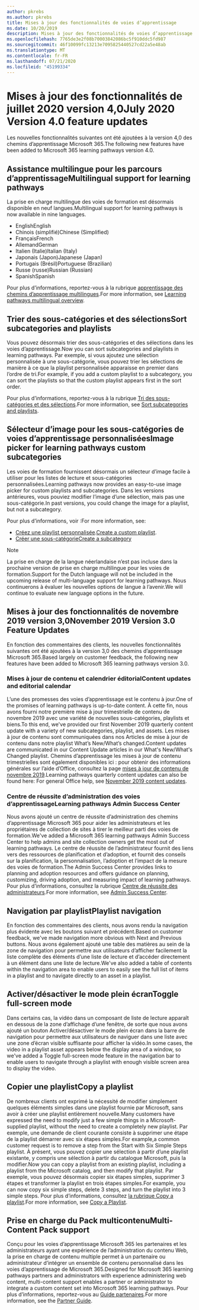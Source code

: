```yaml
---
author: pkrebs
ms.author: pkrebs
title: Mises à jour des fonctionnalités de voies d’apprentissage
ms.date: 10/20/2019
description: Mises à jour des fonctionnalités de voies d’apprentissage
ms.openlocfilehash: 7765de3e2f08b70003842086bc5f910ddc5fd987
ms.sourcegitcommit: 46f10099fc13213e7095825440527cd22a5e48ab
ms.translationtype: MT
ms.contentlocale: fr-FR
ms.lasthandoff: 07/21/2020
ms.locfileid: "45199334"
---
```

# <a name="july-2020-version-40-feature-updates"></a><span data-ttu-id="edde8-103">Mises à jour des fonctionnalités de juillet 2020 version 4,0</span><span class="sxs-lookup"><span data-stu-id="edde8-103">July 2020 Version 4.0 feature updates</span></span> 

<span data-ttu-id="edde8-104">Les nouvelles fonctionnalités suivantes ont été ajoutées à la version 4,0 des chemins d’apprentissage Microsoft 365.</span><span class="sxs-lookup"><span data-stu-id="edde8-104">The following new features have been added to Microsoft 365 learning pathways version 4.0.</span></span> 

## <a name="multilingual-support-for-learning-pathways"></a><span data-ttu-id="edde8-105">Assistance multilingue pour les parcours d’apprentissage</span><span class="sxs-lookup"><span data-stu-id="edde8-105">Multilingual support for learning pathways</span></span> 
<span data-ttu-id="edde8-106">La prise en charge multilingue des voies de formation est désormais disponible en neuf langues.</span><span class="sxs-lookup"><span data-stu-id="edde8-106">Multilingual support for learning pathways is now available in nine languages.</span></span>  
- <span data-ttu-id="edde8-107">English</span><span class="sxs-lookup"><span data-stu-id="edde8-107">English</span></span>     
- <span data-ttu-id="edde8-108">Chinois (simplifié)</span><span class="sxs-lookup"><span data-stu-id="edde8-108">Chinese (Simplified)</span></span> 
- <span data-ttu-id="edde8-109">Français</span><span class="sxs-lookup"><span data-stu-id="edde8-109">French</span></span> 
- <span data-ttu-id="edde8-110">Allemand</span><span class="sxs-lookup"><span data-stu-id="edde8-110">German</span></span> 
- <span data-ttu-id="edde8-111">Italien (Italie)</span><span class="sxs-lookup"><span data-stu-id="edde8-111">Italian (Italy)</span></span> 
- <span data-ttu-id="edde8-112">Japonais (Japon)</span><span class="sxs-lookup"><span data-stu-id="edde8-112">Japanese (Japan)</span></span> 
- <span data-ttu-id="edde8-113">Portugais (Brésil)</span><span class="sxs-lookup"><span data-stu-id="edde8-113">Portuguese (Brazilian)</span></span> 
- <span data-ttu-id="edde8-114">Russe (russe)</span><span class="sxs-lookup"><span data-stu-id="edde8-114">Russian (Russian)</span></span> 
- <span data-ttu-id="edde8-115">Spanish</span><span class="sxs-lookup"><span data-stu-id="edde8-115">Spanish</span></span> 

<span data-ttu-id="edde8-116">Pour plus d’informations, reportez-vous à la rubrique [apprentissage des chemins d’apprentissage multilingues](custom_overview.md).</span><span class="sxs-lookup"><span data-stu-id="edde8-116">For more information, see [Learning pathways multilingual overview](custom_overview.md).</span></span> 

## <a name="sort-subcategories-and-playlists"></a><span data-ttu-id="edde8-117">Trier des sous-catégories et des sélections</span><span class="sxs-lookup"><span data-stu-id="edde8-117">Sort subcategories and playlists</span></span>

<span data-ttu-id="edde8-118">Vous pouvez désormais trier des sous-catégories et des sélections dans les voies d’apprentissage.</span><span class="sxs-lookup"><span data-stu-id="edde8-118">Now you can sort subcategories and playlists in learning pathways.</span></span> <span data-ttu-id="edde8-119">Par exemple, si vous ajoutez une sélection personnalisée à une sous-catégorie, vous pouvez trier les sélections de manière à ce que la playlist personnalisée apparaisse en premier dans l’ordre de tri.</span><span class="sxs-lookup"><span data-stu-id="edde8-119">For example, if you add a custom playlist to a subcategory, you can sort the playlists so that the custom playlist appears first in the sort order.</span></span> 

<span data-ttu-id="edde8-120">Pour plus d’informations, reportez-vous à la rubrique [Tri des sous-catégories et des sélections](custom_sortsubplay.md).</span><span class="sxs-lookup"><span data-stu-id="edde8-120">For more information, see [Sort subcategories and playlists](custom_sortsubplay.md).</span></span> 

## <a name="image-picker-for-learning-pathways-custom-subcategories"></a><span data-ttu-id="edde8-121">Sélecteur d’image pour les sous-catégories de voies d’apprentissage personnalisées</span><span class="sxs-lookup"><span data-stu-id="edde8-121">Image picker for learning pathways custom subcategories</span></span> 
<span data-ttu-id="edde8-122">Les voies de formation fournissent désormais un sélecteur d’image facile à utiliser pour les listes de lecture et sous-catégories personnalisées.</span><span class="sxs-lookup"><span data-stu-id="edde8-122">Learning pathways now provides an easy-to-use image picker for custom playlists and subcategories.</span></span>  <span data-ttu-id="edde8-123">Dans les versions antérieures, vous pouviez modifier l’image d’une sélection, mais pas une sous-catégorie.</span><span class="sxs-lookup"><span data-stu-id="edde8-123">In past versions, you could change the image for a playlist, but not a subcategory.</span></span>  

<span data-ttu-id="edde8-124">Pour plus d’informations, voir :</span><span class="sxs-lookup"><span data-stu-id="edde8-124">For more information, see:</span></span>
- <span data-ttu-id="edde8-125">[Créez une playlist personnalisée](custom_createnewplaylist.md).</span><span class="sxs-lookup"><span data-stu-id="edde8-125">[Create a custom playlist](custom_createnewplaylist.md).</span></span> 
- [<span data-ttu-id="edde8-126">Créer une sous-catégorie</span><span class="sxs-lookup"><span data-stu-id="edde8-126">Create a subcategory</span></span>](custom_createnewcat.md)

> [!NOTE]
> <span data-ttu-id="edde8-127">La prise en charge de la langue néerlandaise n’est pas incluse dans la prochaine version de prise en charge multilingue pour les voies de formation.</span><span class="sxs-lookup"><span data-stu-id="edde8-127">Support for the Dutch language will not be included in the upcoming release of multi-language support for learning pathways.</span></span> <span data-ttu-id="edde8-128">Nous continuerons à évaluer les nouvelles options de langue à l’avenir.</span><span class="sxs-lookup"><span data-stu-id="edde8-128">We will continue to evaluate new language options in the future.</span></span>

## <a name="november-2019-version-30-feature-updates"></a><span data-ttu-id="edde8-129">Mises à jour des fonctionnalités de novembre 2019 version 3,0</span><span class="sxs-lookup"><span data-stu-id="edde8-129">November 2019 Version 3.0 Feature Updates</span></span>
<span data-ttu-id="edde8-130">En fonction des commentaires des clients, les nouvelles fonctionnalités suivantes ont été ajoutées à la version 3,0 des chemins d’apprentissage Microsoft 365.</span><span class="sxs-lookup"><span data-stu-id="edde8-130">Based largely on customer feedback, the following new features have been added to Microsoft 365 learning pathways version 3.0.</span></span>

### <a name="content-updates-and-editorial-calendar"></a><span data-ttu-id="edde8-131">Mises à jour de contenu et calendrier éditorial</span><span class="sxs-lookup"><span data-stu-id="edde8-131">Content updates and editorial calendar</span></span>
<span data-ttu-id="edde8-132">L’une des promesses des voies d’apprentissage est le contenu à jour.</span><span class="sxs-lookup"><span data-stu-id="edde8-132">One of the promises of learning pathways is up-to-date content.</span></span> <span data-ttu-id="edde8-133">À cette fin, nous avons fourni notre première mise à jour trimestrielle de contenu de novembre 2019 avec une variété de nouvelles sous-catégories, playlists et biens.</span><span class="sxs-lookup"><span data-stu-id="edde8-133">To this end, we've provided our first November 2019 quarterly content update with a variety of new subcategories, playlist, and assets.</span></span> <span data-ttu-id="edde8-134">Les mises à jour de contenu sont communiquées dans nos Articles de mise à jour de contenu dans notre playlist What’s New/What’s changed.</span><span class="sxs-lookup"><span data-stu-id="edde8-134">Content updates are communicated in our Content Update articles in our What's New/What's Changed playlist.</span></span> <span data-ttu-id="edde8-135">Chemins d’apprentissage les mises à jour de contenu trimestrielles sont également disponibles ici : pour obtenir des informations générales sur l’aide d’Office, consultez la page [mises à jour de contenu de novembre 2019](custom_contentupdates.md).</span><span class="sxs-lookup"><span data-stu-id="edde8-135">Learning pathways quarterly content updates can also be found here: For general Office help, see [November 2019 content updates](custom_contentupdates.md).</span></span>

### <a name="learning-pathways-admin-success-center"></a><span data-ttu-id="edde8-136">Centre de réussite d’administration des voies d’apprentissage</span><span class="sxs-lookup"><span data-stu-id="edde8-136">Learning pathways Admin Success Center</span></span>
<span data-ttu-id="edde8-137">Nous avons ajouté un centre de réussite d’administration des chemins d’apprentissage Microsoft 365 pour aider les administrateurs et les propriétaires de collection de sites à tirer le meilleur parti des voies de formation.</span><span class="sxs-lookup"><span data-stu-id="edde8-137">We've added a Microsoft 365 learning pathways Admin Success Center to help admins and site collection owners get the most out of learning pathways.</span></span> <span data-ttu-id="edde8-138">Le centre de réussite de l’administrateur fournit des liens vers des ressources de planification et d’adoption, et fournit des conseils sur la planification, la personnalisation, l’adoption et l’impact de la mesure des voies de formation.</span><span class="sxs-lookup"><span data-stu-id="edde8-138">The Admin Success Center provides links to planning and adoption resources and offers guidance on planning, customizing, driving adoption, and measuring impact of learning pathways.</span></span> <span data-ttu-id="edde8-139">Pour plus d’informations, consultez la rubrique [Centre de réussite des administrateurs](custom_successcenter.md).</span><span class="sxs-lookup"><span data-stu-id="edde8-139">For more information, see [Admin Success Center](custom_successcenter.md).</span></span>

## <a name="playlist-navigation"></a><span data-ttu-id="edde8-140">Navigation par playlist</span><span class="sxs-lookup"><span data-stu-id="edde8-140">Playlist navigation</span></span>
<span data-ttu-id="edde8-141">En fonction des commentaires des clients, nous avons rendu la navigation plus évidente avec les boutons suivant et précédent.</span><span class="sxs-lookup"><span data-stu-id="edde8-141">Based on customer feedback, we've made navigation more obvious with Next and Previous buttons.</span></span> <span data-ttu-id="edde8-142">Nous avons également ajouté une table des matières au sein de la zone de navigation pour permettre aux utilisateurs d’afficher facilement la liste complète des éléments d’une liste de lecture et d’accéder directement à un élément dans une liste de lecture.</span><span class="sxs-lookup"><span data-stu-id="edde8-142">We've also added a table of contents within the navigation area to enable users to easily see the full list of items in a playlist and to navigate directly to an asset in a playlist.</span></span>

## <a name="toggle-full-screen-mode"></a><span data-ttu-id="edde8-143">Activer/désactiver le mode plein écran</span><span class="sxs-lookup"><span data-stu-id="edde8-143">Toggle full-screen mode</span></span>
<span data-ttu-id="edde8-144">Dans certains cas, la vidéo dans un composant de liste de lecture apparaît en dessous de la zone d’affichage d’une fenêtre, de sorte que nous avons ajouté un bouton Activer/désactiver le mode plein écran dans la barre de navigation pour permettre aux utilisateurs de naviguer dans une liste avec une zone d’écran visible suffisante pour afficher la vidéo.</span><span class="sxs-lookup"><span data-stu-id="edde8-144">In some cases, the video in a playlist asset appears below the display area of a window, so we've added a Toggle full-screen mode feature in the navigation bar to enable users to navigate through a playlist with enough visible screen area to display the video.</span></span>

## <a name="copy-a-playlist"></a><span data-ttu-id="edde8-145">Copier une playlist</span><span class="sxs-lookup"><span data-stu-id="edde8-145">Copy a playlist</span></span>
<span data-ttu-id="edde8-146">De nombreux clients ont exprimé la nécessité de modifier simplement quelques éléments simples dans une playlist fournie par Microsoft, sans avoir à créer une playlist entièrement nouvelle.</span><span class="sxs-lookup"><span data-stu-id="edde8-146">Many customers have expressed the need to modify just a few simple things in a Microsoft-supplied playlist, without the need to create a completely new playlist.</span></span> <span data-ttu-id="edde8-147">Par exemple, une demande de client courante consiste à supprimer une étape de la playlist démarrer avec six étapes simples.</span><span class="sxs-lookup"><span data-stu-id="edde8-147">For example,a common customer request is to remove a step from the Start with Six Simple Steps playlist.</span></span> <span data-ttu-id="edde8-148">À présent, vous pouvez copier une sélection à partir d’une playlist existante, y compris une sélection à partir du catalogue Microsoft, puis la modifier.</span><span class="sxs-lookup"><span data-stu-id="edde8-148">Now you can copy a playlist from an existing playlist, including a playlist from the Microsoft catalog, and then modify that playlist.</span></span> <span data-ttu-id="edde8-149">Par exemple, vous pouvez désormais copier six étapes simples, supprimer 3 étapes et transformer la playlist en trois étapes simples.</span><span class="sxs-lookup"><span data-stu-id="edde8-149">For example, you can now copy six simple steps, delete 3 steps, and turn the playlist into 3 simple steps.</span></span> <span data-ttu-id="edde8-150">Pour plus d’informations, consultez [la rubrique Copy a playlist](custom_copyplaylist.md).</span><span class="sxs-lookup"><span data-stu-id="edde8-150">For more information, see [Copy a Playlist](custom_copyplaylist.md).</span></span>

## <a name="multi-content-pack-support"></a><span data-ttu-id="edde8-151">Prise en charge du Pack multicontenu</span><span class="sxs-lookup"><span data-stu-id="edde8-151">Multi-Content Pack support</span></span>
<span data-ttu-id="edde8-152">Conçu pour les voies d’apprentissage Microsoft 365 les partenaires et les administrateurs ayant une expérience de l’administration du contenu Web, la prise en charge de contenu multiple permet à un partenaire ou administrateur d’intégrer un ensemble de contenu personnalisé dans les voies d’apprentissage de Microsoft 365.</span><span class="sxs-lookup"><span data-stu-id="edde8-152">Designed for Microsoft 365 learning pathways partners and administrators with experience administering web content, multi-content support enables a partner or administrator to integrate a custom content set into Microsoft 365 learning pathways.</span></span> <span data-ttu-id="edde8-153">Pour plus d’informations, reportez-vous au [Guide partenaires](custom_partnerguide.md).</span><span class="sxs-lookup"><span data-stu-id="edde8-153">For more information, see the [Partner Guide](custom_partnerguide.md).</span></span>

